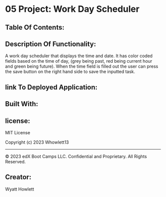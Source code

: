 # 05 Project: Work Day Scheduler



## Table Of Contents:





## Description Of Functionality:
A work day scheduler that displays the time and date. It has color coded fields based on the time of day, (grey being past, red being current hour and green being future). When the time field is filled out the user can press the save button on the right hand side to save the inputted task.

## link To Deployed Application:




## Built With:



## license:

MIT License

Copyright (c) 2023 Whowlett13

- - -
© 2023 edX Boot Camps LLC. Confidential and Proprietary. All Rights Reserved.

## Creator:
Wyatt Howlett
